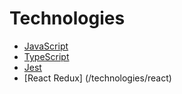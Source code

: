<!-- TITLE: Technologies -->
<!-- SUBTITLE: These are the technologies I used -->

# Technologies
* [JavaScript](/technologies/javascript)
* [TypeScript](/technologies/typescript)
* [Jest](/technologies/jest)
* [React Redux] (/technologies/react)

